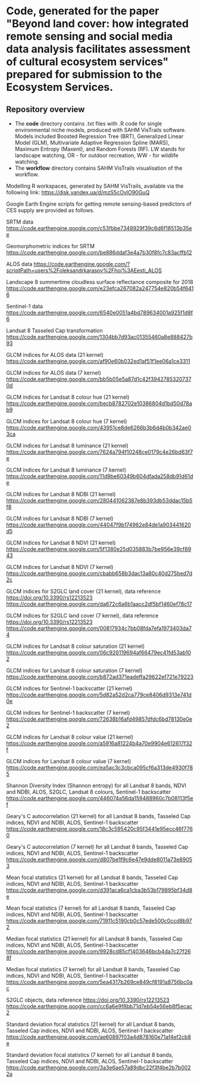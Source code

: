 # Code, generated for the paper "Beyond land cover: how integrated remote sensing and social media data analysis facilitates assessment of cultural ecosystem services" prepared for submission to the Ecosystem Services. 


## Repository overview
- The **code** directory contains .txt files with .R code for single environmental niche models, produced with SAHM VisTrails software. Models included Boosted Regression Tree (BRT), Generalized Linear Model (GLM), Multivariate Adaptive Regression Spline (MARS), Maximum Entropy (Maxent), and Random Forests (RF). LW stands for landscape watching, OR - for outdoor recreation, WW - for wildlife watching.
- The **workflow** directory contains SAHM VisTrails visualisation of the workflow.

Modelling R workspaces, generated by SAHM VisTrails, available via the following link:
https://disk.yandex.ua/d/mzS5cOvlO90GuQ

Google Earth Engine scripts for getting remote sensing-based predictors of CES supply are provided as follows.

SRTM data
https://code.earthengine.google.com/c53fbbe7348929f39c6d6f18513b35ee

Geomorphometric indices for SRTM
https://code.earthengine.google.com/be886ddaf3e4a7b30f8fc7c83acffb12

ALOS data
https://code.earthengine.google.com/?scriptPath=users%2Foleksandrkarasov%2Fhoi%3AEesti_ALOS

Landscape 8 summertime cloudless surface reflectance composite for 2018
https://code.earthengine.google.com/e23efca267082a247754e820b54f6416

Sentinel-1 data
https://code.earthengine.google.com/6540e0051a4bd789634001a925f1d8f6

Landsat 8 Tasseled Cap transformation
https://code.earthengine.google.com/1304bb7d93ac01355460a8e888427b93

GLCM indices for ALOS data (21 kernel)
https://code.earthengine.google.com/af90e60b032ed1af51f1ee06a1ce3311

GLCM indices for ALOS data (7 kernel)
https://code.earthengine.google.com/bb5b05e5a87d1c42f39427853207370d

GLCM indices for Landsat 8 colour hue (21 kernel)
https://code.earthengine.google.com/becb8782702e10386804d1bd50d78ab9

GLCM indices for Landsat 8 colour hue (7 kernel)
https://code.earthengine.google.com/43951ce8de6266b3b6d4b0b342ae03ca

GLCM indices for Landsat 8 luminance (21 kernel)
https://code.earthengine.google.com/7624a794f10248ce0179c4e26bd63f7e

GLCM indices for Landsat 8 luminance (7 kernel)
https://code.earthengine.google.com/11d9be60349b604dfada258db91d61de

GLCM indices for Landsat 8 NDBI (21 kernel)
https://code.earthengine.google.com/280441062387e8b393db53ddac15b5f8

GLCM indices for Landsat 8 NDBI (7 kernel)
https://code.earthengine.google.com/44047f9b174962e84de1a903441620d5

GLCM indices for Landsat 8 NDVI (21 kernel)
https://code.earthengine.google.com/5f1380e25d035883b7be956e39cf8943

GLCM indices for Landsat 8 NDVI (7 kernel)
https://code.earthengine.google.com/cbabb658b3dac13a80c40d275bed7d2c

GLCM indices for S2GLC land cover (21 kernel), data reference https://doi.org/10.3390/rs12213523
https://code.earthengine.google.com/da672c6a6b1aacc2df5bf1460ef78c17

GLCM indices for S2GLC land cover (7 kernel), data reference https://doi.org/10.3390/rs12213523
https://code.earthengine.google.com/00817934c7bb08fda7efa1973403da74

GLCM indices for Landsat 8 colour saturation (21 kernel)
https://code.earthengine.google.com/06c926119694af66479ec41fd53ab102

GLCM indices for Landsat 8 colour saturation (7 kernel)
https://code.earthengine.google.com/b872ad371eadeffa29622ef721e79223

GLCM indices for Sentinel-1 backscatter (21 kernel)
https://code.earthengine.google.com/5d82a52d2ca779ce8406d9313e741d0e

GLCM indices for Sentinel-1 backscatter (7 kernel)
https://code.earthengine.google.com/72638b16afd49857dfdc6bd78130e0e2

GLCM indices for Landsat 8 colour value (21 kernel)
https://code.earthengine.google.com/a5916a81224b4a70e9904e612617f32f

GLCM indices for Landsat 8 colour value (7 kernel)
https://code.earthengine.google.com/ea5ac3c3cbca095cf6a313de4930f785

Shannon Diversity Index (Shannon entropy) for all Landsat 8 bands, NDVI and NDBI, ALOS, S2GLC, Landsat 8 colours, Sentinel-1 backscatter
https://code.earthengine.google.com/446074a56da159488960c7b08113f5ef

Geary's C autocorrelation (21 kernel) for all Landsat 8 bands, Tasseled Cap indices, NDVI and NDBI, ALOS, Sentinel-1 backscatter
https://code.earthengine.google.com/18c3c595420c95f3441e95ecc46f7760

Geary's C autocorrelation (7 kernel) for all Landsat 8 bands, Tasseled Cap indices, NDVI and NDBI, ALOS, Sentinel-1 backscatter
https://code.earthengine.google.com/d807be1f9c6e47e9dde8011a73e89053

Mean focal statistics (21 kernel) for all Landsat 8 bands, Tasseled Cap indices, NDVI and NDBI, ALOS, Sentinel-1 backscatter
https://code.earthengine.google.com/d391aca6ca1cba3b53b179895bf34d8e

Mean focal statistics (7 kernel) for all Landsat 8 bands, Tasseled Cap indices, NDVI and NDBI, ALOS, Sentinel-1 backscatter
https://code.earthengine.google.com/71911c5190cb0c57ede500c0ccd8b972

Median focal statistics (21 kernel) for all Landsat 8 bands, Tasseled Cap indices, NDVI and NDBI, ALOS, Sentinel-1 backscatter
https://code.earthengine.google.com/9928cd85cf1403646bcb4da7c27f268f

Median focal statistics (7 kernel) for all Landsat 8 bands, Tasseled Cap indices, NDVI and NDBI, ALOS, Sentinel-1 backscatter
https://code.earthengine.google.com/5ea4317b269ce849cf8191a8756bc0ac

S2GLC objects,  data reference https://doi.org/10.3390/rs12213523
https://code.earthengine.google.com/cc6a6e9f8bb71d7eb54e56eb8f5ecac2

Standard deviation focal statistics (21 kernel) for all Landsat 8 bands, Tasseled Cap indices, NDVI and NDBI, ALOS, Sentinel-1 backscatter
https://code.earthengine.google.com/ae60897f03a4d878160e71af4ef2cb8e

Standard deviation focal statistics (7 kernel) for all Landsat 8 bands, Tasseled Cap indices, NDVI and NDBI, ALOS, Sentinel-1 backscatter
https://code.earthengine.google.com/3a3e6ae57a89dbc22f3f4be2b7b0022a



